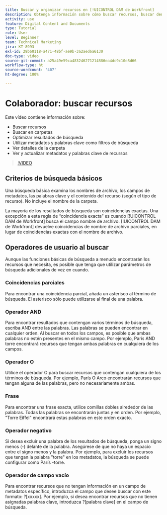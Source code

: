 ```yaml
---
title: Buscar y organizar recursos en [!UICONTROL DAM de Workfront]
description: Obtenga información sobre cómo buscar recursos, buscar dentro de carpetas, optimizar los resultados de búsqueda, usar metadatos y palabras clave como filtros de búsqueda y más en [!UICONTROL DAM de Workfront].
activity: use
feature: Digital Content and Documents
type: Tutorial
role: User
level: Beginner
team: Technical Marketing
jira: KT-8993
exl-id: 28b60118-a471-48bf-ae9b-3a2aed6a6130
doc-type: video
source-git-commit: a25a49e59ca483246271214886ea4dc9c10e8d66
workflow-type: ht
source-wordcount: '407'
ht-degree: 100%

---
```


# Colaborador: buscar recursos

Este vídeo contiene información sobre:

* Buscar recursos
* Buscar en carpetas
* Optimizar resultados de búsqueda
* Utilizar metadatos y palabras clave como filtros de búsqueda
* Ver detalles de la carpeta
* Ver y actualizar metadatos y palabras clave de recursos

>[!VIDEO](https://video.tv.adobe.com/v/335253/?quality=12&learn=on)

## Criterios de búsqueda básicos

Una búsqueda básica examina los nombres de archivo, los campos de metadatos, las palabras clave y el contenido del recurso (según el tipo de recurso). No incluye el nombre de la carpeta.

La mayoría de los resultados de búsqueda son coincidencias exactas. Una excepción a esta regla de “coincidencia exacta” es cuando [!UICONTROL DAM de Workfront] busca el campo nombre de archivo. [!UICONTROL DAM de Workfront] devuelve coincidencias de nombre de archivo parciales, en lugar de coincidencias exactas con el nombre de archivo.

## Operadores de usuario al buscar

Aunque las funciones básicas de búsqueda a menudo encontrarán los recursos que necesita, es posible que tenga que utilizar parámetros de búsqueda adicionales de vez en cuando.

### Coincidencias parciales

Para encontrar una coincidencia parcial, añada un asterisco al término de búsqueda. El asterisco sólo puede utilizarse al final de una palabra.

### Operador AND

Para encontrar resultados que contengan varios términos de búsqueda, escriba AND entre las palabras. Las palabras se pueden encontrar en cualquier orden. Al buscar en todos los campos, es posible que ambas palabras no estén presentes en el mismo campo. Por ejemplo, París AND torre encontrará recursos que tengan ambas palabras en cualquiera de los campos.

### Operador O

Utilice el operador O para buscar recursos que contengan cualquiera de los términos de búsqueda. Por ejemplo, París O Arco encontrarán recursos que tengan alguna de las palabras, pero no necesariamente ambas.

### Frase

Para encontrar una frase exacta, utilice comillas dobles alrededor de las palabras. Todas las palabras se encontrarán juntas y en orden. Por ejemplo, &quot;Torre Eiffel&quot; encontrará estas palabras en este orden exacto.

### Operador negativo

Si desea excluir una palabra de los resultados de búsqueda, ponga un signo menos (-) delante de la palabra. Asegúrese de que no haya un espacio entre el signo menos y la palabra. Por ejemplo, para excluir los recursos que tengan la palabra &quot;torre&quot; en los metadatos, la búsqueda se puede configurar como París -torre.

### Operador de campo vacío

Para encontrar recursos que no tengan información en un campo de metadatos específico, introduzca el campo que desee buscar con este formato: ?[xxxxx]. Por ejemplo, si desea encontrar recursos que no tienen asignadas palabras clave, introduzca ?[palabra clave] en el campo de búsqueda.
